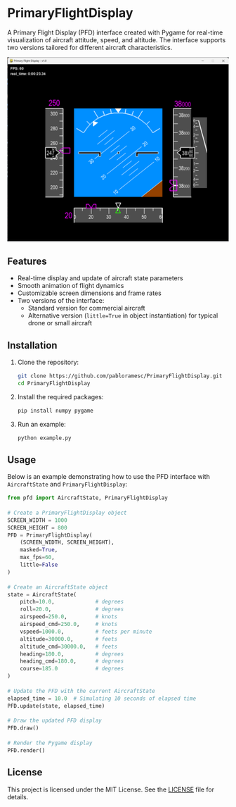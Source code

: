 # PrimaryFlightDisplay

A Primary Flight Display (PFD) interface created with Pygame for real-time visualization of aircraft attitude, speed, and altitude. The interface supports two versions tailored for different aircraft characteristics.

![screenshot](screenshot.png)

## Features

- Real-time display and update of aircraft state parameters
- Smooth animation of flight dynamics
- Customizable screen dimensions and frame rates
- Two versions of the interface:
  - Standard version for commercial aircraft
  - Alternative version (`little=True` in object instantiation) for typical drone or small aircraft

## Installation

1. Clone the repository:
    ```bash
    git clone https://github.com/pabloramesc/PrimaryFlightDisplay.git
    cd PrimaryFlightDisplay
    ```

2. Install the required packages:
    ```bash
    pip install numpy pygame
    ```

3. Run an example:
    ```bash
    python example.py
    ```

## Usage

Below is an example demonstrating how to use the PFD interface with `AircraftState` and `PrimaryFlightDisplay`:

```python
from pfd import AircraftState, PrimaryFlightDisplay

# Create a PrimaryFlightDisplay object
SCREEN_WIDTH = 1000
SCREEN_HEIGHT = 800
PFD = PrimaryFlightDisplay(
    (SCREEN_WIDTH, SCREEN_HEIGHT),
    masked=True,
    max_fps=60,
    little=False
)

# Create an AircraftState object
state = AircraftState(
    pitch=10.0,             # degrees
    roll=20.0,              # degrees
    airspeed=250.0,         # knots
    airspeed_cmd=250.0,     # knots
    vspeed=1000.0,          # feets per minute
    altitude=30000.0,       # feets
    altitude_cmd=30000.0,   # feets
    heading=180.0,          # degrees
    heading_cmd=180.0,      # degrees
    course=185.0            # degrees
)

# Update the PFD with the current AircraftState
elapsed_time = 10.0  # Simulating 10 seconds of elapsed time
PFD.update(state, elapsed_time)

# Draw the updated PFD display
PFD.draw()

# Render the Pygame display
PFD.render()

```

## License

This project is licensed under the MIT License. See the [LICENSE](LICENSE) file for details.